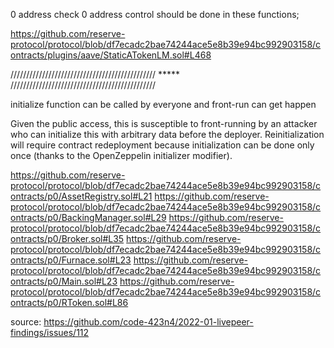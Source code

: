 0 address check
0 address control should be done in these functions;

https://github.com/reserve-protocol/protocol/blob/df7ecadc2bae74244ace5e8b39e94bc992903158/contracts/plugins/aave/StaticATokenLM.sol#L468

////////////////////////////////////////////// ***** //////////////////////////////////////////////

initialize function can be called by everyone and front-run can get happen

Given the public access, this is susceptible to front-running by an attacker who can initialize this with arbitrary data before the deployer. Reinitialization will require contract redeployment because initialization can be done only once (thanks to the OpenZeppelin initializer modifier).

https://github.com/reserve-protocol/protocol/blob/df7ecadc2bae74244ace5e8b39e94bc992903158/contracts/p0/AssetRegistry.sol#L21
https://github.com/reserve-protocol/protocol/blob/df7ecadc2bae74244ace5e8b39e94bc992903158/contracts/p0/BackingManager.sol#L29
https://github.com/reserve-protocol/protocol/blob/df7ecadc2bae74244ace5e8b39e94bc992903158/contracts/p0/Broker.sol#L35
https://github.com/reserve-protocol/protocol/blob/df7ecadc2bae74244ace5e8b39e94bc992903158/contracts/p0/Furnace.sol#L23
https://github.com/reserve-protocol/protocol/blob/df7ecadc2bae74244ace5e8b39e94bc992903158/contracts/p0/Main.sol#L23
https://github.com/reserve-protocol/protocol/blob/df7ecadc2bae74244ace5e8b39e94bc992903158/contracts/p0/RToken.sol#L86

source:
https://github.com/code-423n4/2022-01-livepeer-findings/issues/112